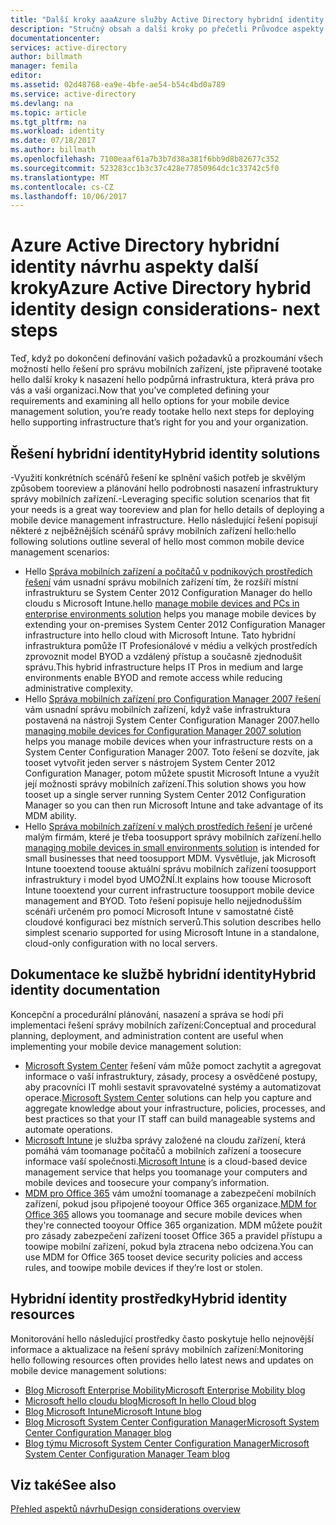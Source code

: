 ```yaml
---
title: "Další kroky aaaAzure služby Active Directory hybridní identity návrhu aspekty - | Microsoft Docs"
description: "Stručný obsah a další kroky po přečetli Průvodce aspekty návrhu hybridní Identity hello"
documentationcenter: 
services: active-directory
author: billmath
manager: femila
editor: 
ms.assetid: 02d48768-ea9e-4bfe-ae54-b54c4bd0a789
ms.service: active-directory
ms.devlang: na
ms.topic: article
ms.tgt_pltfrm: na
ms.workload: identity
ms.date: 07/18/2017
ms.author: billmath
ms.openlocfilehash: 7100eaaf61a7b3b7d38a381f6bb9d8b82677c352
ms.sourcegitcommit: 523283cc1b3c37c428e77850964dc1c33742c5f0
ms.translationtype: MT
ms.contentlocale: cs-CZ
ms.lasthandoff: 10/06/2017
---
```

# <a name="azure-active-directory-hybrid-identity-design-considerations--next-steps"></a><span data-ttu-id="70dd1-103">Azure Active Directory hybridní identity návrhu aspekty další kroky</span><span class="sxs-lookup"><span data-stu-id="70dd1-103">Azure Active Directory hybrid identity design considerations- next steps</span></span>
<span data-ttu-id="70dd1-104">Teď, když po dokončení definování vašich požadavků a prozkoumání všech možností hello řešení pro správu mobilních zařízení, jste připravené tootake hello další kroky k nasazení hello podpůrná infrastruktura, která práva pro vás a vaši organizaci.</span><span class="sxs-lookup"><span data-stu-id="70dd1-104">Now that you’ve completed defining your requirements and examining all hello options for your mobile device management solution, you’re ready tootake hello next steps for deploying hello supporting infrastructure that’s right for you and your organization.</span></span>

## <a name="hybrid-identity-solutions"></a><span data-ttu-id="70dd1-105">Řešení hybridní identity</span><span class="sxs-lookup"><span data-stu-id="70dd1-105">Hybrid identity solutions</span></span>
<span data-ttu-id="70dd1-106">-Využití konkrétních scénářů řešení ke splnění vašich potřeb je skvělým způsobem tooreview a plánování hello podrobnosti nasazení infrastruktury správy mobilních zařízení.</span><span class="sxs-lookup"><span data-stu-id="70dd1-106">-Leveraging specific solution scenarios that fit your needs is a great way tooreview and plan for hello details of deploying a mobile device management infrastructure.</span></span> <span data-ttu-id="70dd1-107">Hello následující řešení popisují některé z nejběžnějších scénářů správy mobilních zařízení hello:</span><span class="sxs-lookup"><span data-stu-id="70dd1-107">hello following solutions outline several of hello most common mobile device management scenarios:</span></span>

* <span data-ttu-id="70dd1-108">Hello [Správa mobilních zařízení a počítačů v podnikových prostředích řešení](https://technet.microsoft.com/library/dn582037.aspx) vám usnadní správu mobilních zařízení tím, že rozšíří místní infrastrukturu se System Center 2012 Configuration Manager do hello cloudu s Microsoft Intune.</span><span class="sxs-lookup"><span data-stu-id="70dd1-108">hello [manage mobile devices and PCs in enterprise environments solution](https://technet.microsoft.com/library/dn582037.aspx) helps you manage mobile devices by extending your on-premises System Center 2012 Configuration Manager infrastructure into hello cloud with Microsoft Intune.</span></span> <span data-ttu-id="70dd1-109">Tato hybridní infrastruktura pomůže IT Profesionálové v médiu a velkých prostředích zprovoznit model BYOD a vzdálený přístup a současně zjednodušit správu.</span><span class="sxs-lookup"><span data-stu-id="70dd1-109">This hybrid infrastructure helps IT Pros in medium and large environments enable BYOD and remote access while reducing administrative complexity.</span></span>
* <span data-ttu-id="70dd1-110">Hello [Správa mobilních zařízení pro Configuration Manager 2007 řešení](https://technet.microsoft.com/library/dn508400.aspx) vám usnadní správu mobilních zařízení, když vaše infrastruktura postavená na nástroji System Center Configuration Manager 2007.</span><span class="sxs-lookup"><span data-stu-id="70dd1-110">hello [managing mobile devices for Configuration Manager 2007 solution](https://technet.microsoft.com/library/dn508400.aspx) helps you manage mobile devices when your infrastructure rests on a System Center Configuration Manager 2007.</span></span> <span data-ttu-id="70dd1-111">Toto řešení se dozvíte, jak tooset vytvořit jeden server s nástrojem System Center 2012 Configuration Manager, potom můžete spustit Microsoft Intune a využít její možnosti správy mobilních zařízení.</span><span class="sxs-lookup"><span data-stu-id="70dd1-111">This solution shows you how tooset up a single server running System Center 2012 Configuration Manager so you can then run Microsoft Intune and take advantage of its MDM ability.</span></span>
* <span data-ttu-id="70dd1-112">Hello [Správa mobilních zařízení v malých prostředích řešení](https://technet.microsoft.com/library/dn715906.aspx) je určené malým firmám, které je třeba toosupport správy mobilních zařízení.</span><span class="sxs-lookup"><span data-stu-id="70dd1-112">hello [managing mobile devices in small environments solution](https://technet.microsoft.com/library/dn715906.aspx) is intended for small businesses that need toosupport MDM.</span></span> <span data-ttu-id="70dd1-113">Vysvětluje, jak Microsoft Intune tooextend toouse aktuální správu mobilních zařízení toosupport infrastruktury i model byod UMOŽNÍ.</span><span class="sxs-lookup"><span data-stu-id="70dd1-113">It explains how toouse Microsoft Intune tooextend your current infrastructure toosupport mobile device management and BYOD.</span></span> <span data-ttu-id="70dd1-114">Toto řešení popisuje hello nejjednodušším scénáři určeném pro pomocí Microsoft Intune v samostatné čistě cloudové konfiguraci bez místních serverů.</span><span class="sxs-lookup"><span data-stu-id="70dd1-114">This solution describes hello simplest scenario supported for using Microsoft Intune in a standalone, cloud-only configuration with no local servers.</span></span>

## <a name="hybrid-identity-documentation"></a><span data-ttu-id="70dd1-115">Dokumentace ke službě hybridní identity</span><span class="sxs-lookup"><span data-stu-id="70dd1-115">Hybrid identity documentation</span></span>
<span data-ttu-id="70dd1-116">Koncepční a procedurální plánování, nasazení a správa se hodí při implementaci řešení správy mobilních zařízení:</span><span class="sxs-lookup"><span data-stu-id="70dd1-116">Conceptual and procedural planning, deployment, and administration content are useful when implementing your mobile device management solution:</span></span>

* <span data-ttu-id="70dd1-117">[Microsoft System Center](https://technet.microsoft.com/library/cc507089.aspx) řešení vám může pomoct zachytit a agregovat informace o vaší infrastruktury, zásady, procesy a osvědčené postupy, aby pracovníci IT mohli sestavit spravovatelné systémy a automatizovat operace.</span><span class="sxs-lookup"><span data-stu-id="70dd1-117">[Microsoft System Center](https://technet.microsoft.com/library/cc507089.aspx) solutions can help you capture and aggregate knowledge about your infrastructure, policies, processes, and best practices so that your IT staff can build manageable systems and automate operations.</span></span>
* <span data-ttu-id="70dd1-118">[Microsoft Intune](https://technet.microsoft.com/library/jj676587.aspx) je služba správy založené na cloudu zařízení, která pomáhá vám toomanage počítačů a mobilních zařízení a toosecure informace vaší společnosti.</span><span class="sxs-lookup"><span data-stu-id="70dd1-118">[Microsoft Intune](https://technet.microsoft.com/library/jj676587.aspx) is a cloud-based device management service that helps you toomanage your computers and mobile devices and toosecure your company’s information.</span></span>
* <span data-ttu-id="70dd1-119">[MDM pro Office 365](https://technet.microsoft.com/library/ms.o365.cc.devicepolicy.aspx) vám umožní toomanage a zabezpečení mobilních zařízení, pokud jsou připojené tooyour Office 365 organizace.</span><span class="sxs-lookup"><span data-stu-id="70dd1-119">[MDM for Office 365](https://technet.microsoft.com/library/ms.o365.cc.devicepolicy.aspx) allows you toomanage and secure mobile devices when they're connected tooyour Office 365 organization.</span></span> <span data-ttu-id="70dd1-120">MDM můžete použít pro zásady zabezpečení zařízení tooset Office 365 a pravidel přístupu a toowipe mobilní zařízení, pokud byla ztracena nebo odcizena.</span><span class="sxs-lookup"><span data-stu-id="70dd1-120">You can use MDM for Office 365 tooset device security policies and access rules, and toowipe mobile devices if they’re lost or stolen.</span></span>

## <a name="hybrid-identity-resources"></a><span data-ttu-id="70dd1-121">Hybridní identity prostředky</span><span class="sxs-lookup"><span data-stu-id="70dd1-121">Hybrid identity resources</span></span>
<span data-ttu-id="70dd1-122">Monitorování hello následující prostředky často poskytuje hello nejnovější informace a aktualizace na řešení správy mobilních zařízení:</span><span class="sxs-lookup"><span data-stu-id="70dd1-122">Monitoring hello following resources often provides hello latest news and updates on mobile device management solutions:</span></span>

* [<span data-ttu-id="70dd1-123">Blog Microsoft Enterprise Mobility</span><span class="sxs-lookup"><span data-stu-id="70dd1-123">Microsoft Enterprise Mobility blog</span></span>](http://blogs.technet.com/b/enterprisemobility/)
* [<span data-ttu-id="70dd1-124">Microsoft hello cloudu blog</span><span class="sxs-lookup"><span data-stu-id="70dd1-124">Microsoft In hello Cloud blog</span></span>](http://blogs.technet.com/b/in_the_cloud/)
* [<span data-ttu-id="70dd1-125">Blog Microsoft Intune</span><span class="sxs-lookup"><span data-stu-id="70dd1-125">Microsoft Intune blog</span></span>](http://blogs.technet.com/b/microsoftintune/)
* [<span data-ttu-id="70dd1-126">Blog Microsoft System Center Configuration Manager</span><span class="sxs-lookup"><span data-stu-id="70dd1-126">Microsoft System Center Configuration Manager blog</span></span>](http://blogs.technet.com/b/configurationmgr/)
* [<span data-ttu-id="70dd1-127">Blog týmu Microsoft System Center Configuration Manager</span><span class="sxs-lookup"><span data-stu-id="70dd1-127">Microsoft System Center Configuration Manager Team blog</span></span>](http://blogs.technet.com/b/configmgrteam/)

## <a name="see-also"></a><span data-ttu-id="70dd1-128">Viz také</span><span class="sxs-lookup"><span data-stu-id="70dd1-128">See also</span></span>
[<span data-ttu-id="70dd1-129">Přehled aspektů návrhu</span><span class="sxs-lookup"><span data-stu-id="70dd1-129">Design considerations overview</span></span>](active-directory-hybrid-identity-design-considerations-overview.md)

